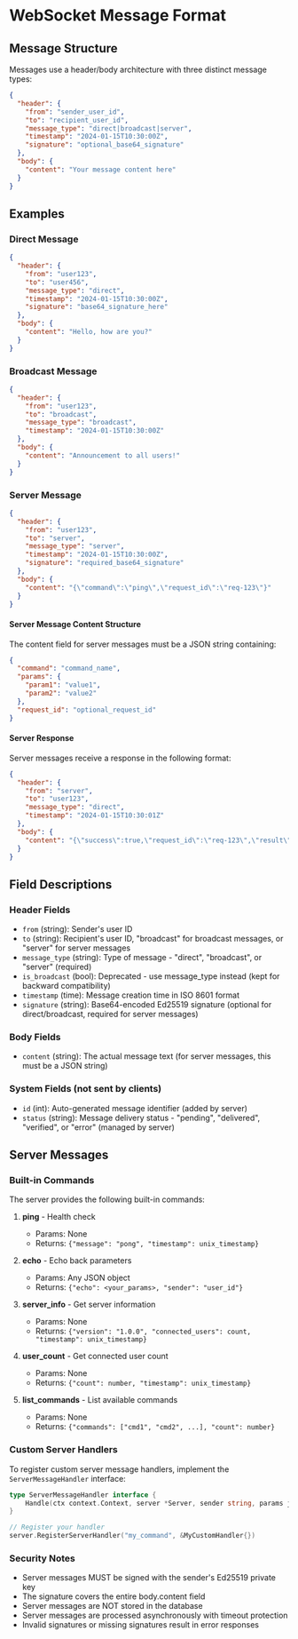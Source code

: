 # WebSocket Message Format

## Message Structure

Messages use a header/body architecture with three distinct message types:

```json
{
  "header": {
    "from": "sender_user_id",
    "to": "recipient_user_id",
    "message_type": "direct|broadcast|server",
    "timestamp": "2024-01-15T10:30:00Z",
    "signature": "optional_base64_signature"
  },
  "body": {
    "content": "Your message content here"
  }
}
```

## Examples

### Direct Message
```json
{
  "header": {
    "from": "user123",
    "to": "user456",
    "message_type": "direct",
    "timestamp": "2024-01-15T10:30:00Z",
    "signature": "base64_signature_here"
  },
  "body": {
    "content": "Hello, how are you?"
  }
}
```

### Broadcast Message
```json
{
  "header": {
    "from": "user123",
    "to": "broadcast",
    "message_type": "broadcast",
    "timestamp": "2024-01-15T10:30:00Z"
  },
  "body": {
    "content": "Announcement to all users!"
  }
}
```

### Server Message
```json
{
  "header": {
    "from": "user123",
    "to": "server",
    "message_type": "server",
    "timestamp": "2024-01-15T10:30:00Z",
    "signature": "required_base64_signature"
  },
  "body": {
    "content": "{\"command\":\"ping\",\"request_id\":\"req-123\"}"
  }
}
```

#### Server Message Content Structure
The content field for server messages must be a JSON string containing:
```json
{
  "command": "command_name",
  "params": {
    "param1": "value1",
    "param2": "value2"
  },
  "request_id": "optional_request_id"
}
```

#### Server Response
Server messages receive a response in the following format:
```json
{
  "header": {
    "from": "server",
    "to": "user123",
    "message_type": "direct",
    "timestamp": "2024-01-15T10:30:01Z"
  },
  "body": {
    "content": "{\"success\":true,\"request_id\":\"req-123\",\"result\":{...}}"
  }
}
```

## Field Descriptions

### Header Fields
- `from` (string): Sender's user ID
- `to` (string): Recipient's user ID, "broadcast" for broadcast messages, or "server" for server messages
- `message_type` (string): Type of message - "direct", "broadcast", or "server" (required)
- `is_broadcast` (bool): Deprecated - use message_type instead (kept for backward compatibility)
- `timestamp` (time): Message creation time in ISO 8601 format
- `signature` (string): Base64-encoded Ed25519 signature (optional for direct/broadcast, required for server messages)

### Body Fields
- `content` (string): The actual message text (for server messages, this must be a JSON string)

### System Fields (not sent by clients)
- `id` (int): Auto-generated message identifier (added by server)
- `status` (string): Message delivery status - "pending", "delivered", "verified", or "error" (managed by server)

## Server Messages

### Built-in Commands
The server provides the following built-in commands:

1. **ping** - Health check
   - Params: None
   - Returns: `{"message": "pong", "timestamp": unix_timestamp}`

2. **echo** - Echo back parameters
   - Params: Any JSON object
   - Returns: `{"echo": <your_params>, "sender": "user_id"}`

3. **server_info** - Get server information
   - Params: None
   - Returns: `{"version": "1.0.0", "connected_users": count, "timestamp": unix_timestamp}`

4. **user_count** - Get connected user count
   - Params: None
   - Returns: `{"count": number, "timestamp": unix_timestamp}`

5. **list_commands** - List available commands
   - Params: None
   - Returns: `{"commands": ["cmd1", "cmd2", ...], "count": number}`

### Custom Server Handlers
To register custom server message handlers, implement the `ServerMessageHandler` interface:

```go
type ServerMessageHandler interface {
    Handle(ctx context.Context, server *Server, sender string, params json.RawMessage) (response interface{}, err error)
}

// Register your handler
server.RegisterServerHandler("my_command", &MyCustomHandler{})
```

### Security Notes
- Server messages MUST be signed with the sender's Ed25519 private key
- The signature covers the entire body.content field
- Server messages are NOT stored in the database
- Server messages are processed asynchronously with timeout protection
- Invalid signatures or missing signatures result in error responses